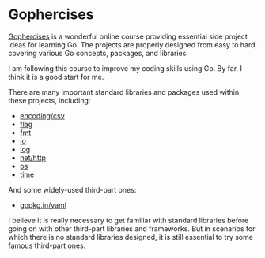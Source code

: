 # Gophercises

[Gophercises](https://gophercises.com/) is a wonderful online course providing essential side project ideas for learning Go. 
The projects are properly designed from easy to hard, covering various Go concepts, packages, and libraries.

I am following this course to improve my coding skills using Go. By far, I think it is a good start for me.

There are many important standard libraries and packages used within these projects, including:

- [encoding/csv](https://pkg.go.dev/encoding/csv)
- [flag](https://pkg.go.dev/flag)
- [fmt](https://pkg.go.dev/fmt)
- [io](https://pkg.go.dev/io)
- [log](https://pkg.go.dev/log)
- [net/http](https://pkg.go.dev/net/http)
- [os](https://pkg.go.dev/os)
- [time](https://pkg.go.dev/time)

And some widely-used third-part ones:

- [gopkg.in/yaml](https://pkg.go.dev/gopkg.in/yaml.v3)

I believe it is really necessary to get familiar with standard libraries before going on with other third-part libraries and frameworks.
But in scenarios for which there is no standard libraries designed, it is still essential to try some famous third-part ones.
